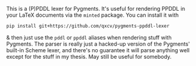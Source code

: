 This is a (P)PDDL lexer for Pygments. It's useful for rendering PPDDL in your
LaTeX documents via the `minted` package. You can install it with

```bash
pip install git+https://github.com/qxcv/pygments-ppddl-lexer
```

& then just use the `pddl` or `ppddl` aliases when rendering stuff with
Pygments. The parser is really just a hacked-up version of the Pygments'
built-in Scheme lexer, and there's no guarantee it will parse anything well
except for the stuff in my thesis. May still be useful for somebody.
